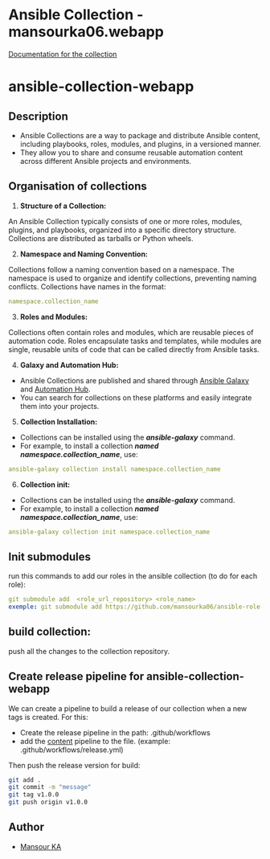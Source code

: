 # Ansible Collection - mansourka06.webapp

[Documentation for the collection](https://docs.ansible.com/collections.html)
# ansible-collection-webapp

## Description

- Ansible Collections are a way to package and distribute Ansible content, including playbooks, roles, modules, and plugins, in a versioned manner. 
- They allow you to share and consume reusable automation content across different Ansible projects and environments.


## Organisation of collections

1. **Structure of a Collection:**

An Ansible Collection typically consists of one or more roles, modules, plugins, and playbooks, organized into a specific directory structure. Collections are distributed as tarballs or Python wheels.

2. **Namespace and Naming Convention:**

Collections follow a naming convention based on a namespace. The namespace is used to organize and identify collections, preventing naming conflicts. Collections have names in the format: 

```yaml
namespace.collection_name
```

3. **Roles and Modules:**

Collections often contain roles and modules, which are reusable pieces of automation code. Roles encapsulate tasks and templates, while modules are single, reusable units of code that can be called directly from Ansible tasks.

4. **Galaxy and Automation Hub:**

- Ansible Collections are published and shared through [Ansible Galaxy](https://galaxy.ansible.com/) and [Automation Hub](https://cloud.redhat.com/ansible/automation-hub). 
- You can search for collections on these platforms and easily integrate them into your projects.

5. **Collection Installation:**

- Collections can be installed using the ***ansible-galaxy*** command. 
- For example, to install a collection ***named namespace.collection_name***, use:

```yaml
ansible-galaxy collection install namespace.collection_name
```

6. **Collection init:**

- Collections can be installed using the ***ansible-galaxy*** command. 
- For example, to install a collection ***named namespace.collection_name***, use:

```yaml
ansible-galaxy collection init namespace.collection_name
```

## Init submodules

run this commands to add our roles in the ansible collection (to do for each role):
```yaml
git submodule add  <role_url_repository> <role_name>
exemple: git submodule add https://github.com/mansourka06/ansible-role-nginx.git nginx

```

## build collection:
push all the changes to the collection repository.


## Create release pipeline for ansible-collection-webapp

We can create a pipeline to build a release of our collection when a new tags is created. For this: 
- Create the release pipeline in the path: .github/workflows
- add the [content](.github/workflows/release.yml) pipeline to the file. (example: .github/workflows/release.yml)

Then push the release version for build:
```bash
git add .
git commit -m "message"
git tag v1.0.0
git push origin v1.0.0
```

## Author
* [Mansour KA](http://mansourka.com)